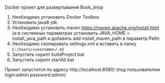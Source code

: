 Docker проект для развертывания Book_shop
1) Необходимо установить Docker Toolbox
2) Установить java8-jdk
3) Необходимо установить maven https://maven.apache.org/install.html 
(и в системных параметрах установить JAVA_HOME = install_java_path и добавить add install_maven_path в параметр Path)
4) Необходимо скопировать settings.xml и вставить в папку  `C:/Users/<username>/.m2`
5) Запустить скрипт buildProject.bat
6) Запустить скрипт startAll.bat 

Проект запустится по адресу http://localhost:8080/ (под пользователем login:admin password:admin)
